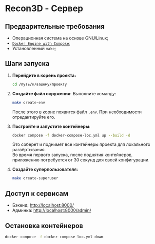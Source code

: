 # Recon3D - Сервер

## Предварительные требования
- Операционная система на основе GNU/Linux;
- [`Docker Engine with Compose`](https://docs.docker.com/engine/install);
- Установленный `make`;

## Шаги запуска

1. **Перейдите в корень проекта:**
   ```bash
   cd /путь/к/вашему/проекту
   ```
2. **Создайте файл окружения:**
   Выполните команду:

   ```bash
   make create-env
   ```
   После этого в корне появится файл `.env`. При необходимости отредактируйте его.
3. **Постройте и запустите контейнеры:**
   ```bash
   docker compose -f docker-compose-loc.yml up --build -d
   ```
   Это соберет и поднимет все контейнеры проекта для локального развёртывания.  
   Во время первого запуска, после поднятия контейнеров, приложению потребуется от 30 секунд для своей конфигурации.
4. **Создайте суперпользователя:**
   ```bash
   make create-superuser
   ```
## Доступ к сервисам

- Бэкенд: [http://localhost:8000/](http://localhost:8000/)
- Админка: [http://localhost:8000/admin/](http://localhost:8000/admin/)

## Остановка контейнеров
   ```bash
   docker compose -f docker-compose-loc.yml down
   ```
